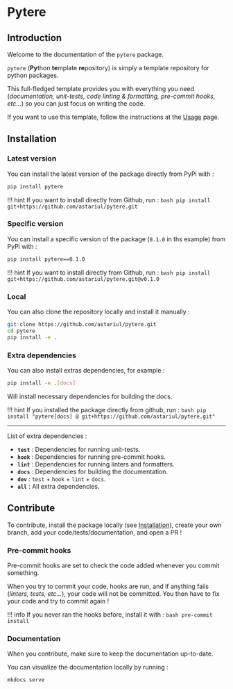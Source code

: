 # Pytere

## Introduction

Welcome to the documentation of the `pytere` package.

`pytere` (**Py**thon **te**mplate **re**pository) is simply a template repository for python packages.

This full-fledged template provides you with everything you need (_documentation, unit-tests, code linting & formatting, pre-commit hooks, etc..._) so you can just focus on writing the code.

If you want to use this template, follow the instructions at the [Usage](usage.md) page.

## Installation

### Latest version

You can install the latest version of the package directly from PyPi with :

```bash
pip install pytere
```

!!! hint
    If you want to install directly from Github, run :
    ```bash
    pip install git+https://github.com/astariul/pytere.git
    ```

### Specific version

You can install a specific version of the package (`0.1.0` in ths example) from PyPi with :

```bash
pip install pytere==0.1.0
```

!!! hint
    If you want to install directly from Github, run :
    ```bash
    pip install git+https://github.com/astariul/pytere.git@v0.1.0
    ```

### Local

You can also clone the repository locally and install it manually :

```bash
git clone https://github.com/astariul/pytere.git
cd pytere
pip install -e .
```

### Extra dependencies

You can also install extras dependencies, for example :

```bash
pip install -e .[docs]
```

Will install necessary dependencies for building the docs.

!!! hint
    If you installed the package directly from github, run :
    ```bash
    pip install "pytere[docs] @ git+https://github.com/astariul/pytere.git"
    ```

---

List of extra dependencies :

* **`test`** : Dependencies for running unit-tests.
* **`hook`** : Dependencies for running pre-commit hooks.
* **`lint`** : Dependencies for running linters and formatters.
* **`docs`** : Dependencies for building the documentation.
* **`dev`** : `test` + `hook` + `lint` + `docs`.
* **`all`** : All extra dependencies.

## Contribute

To contribute, install the package locally (see [Installation](#local)), create your own branch, add your code/tests/documentation, and open a PR !

### Pre-commit hooks

Pre-commit hooks are set to check the code added whenever you commit something.

When you try to commit your code, hooks are run, and if anything fails (_linters, tests, etc..._), your code will not be committed. You then have to fix your code and try to commit again !

!!! info
    If you never ran the hooks before, install it with :
    ```bash
    pre-commit install
    ```

### Documentation

When you contribute, make sure to keep the documentation up-to-date.

You can visualize the documentation locally by running :

```bash
mkdocs serve
```
